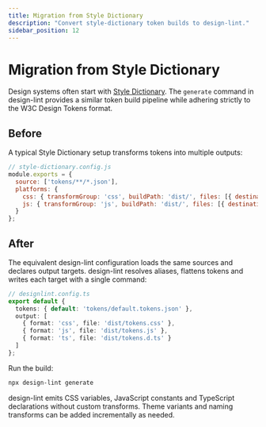 ```yaml
---
title: Migration from Style Dictionary
description: "Convert style-dictionary token builds to design-lint."
sidebar_position: 12
---
```


# Migration from Style Dictionary

Design systems often start with [Style Dictionary](https://amzn.github.io/style-dictionary/#/). The `generate` command in design-lint provides a similar token build pipeline while adhering strictly to the W3C Design Tokens format.

## Before
A typical Style Dictionary setup transforms tokens into multiple outputs:

```js
// style-dictionary.config.js
module.exports = {
  source: ['tokens/**/*.json'],
  platforms: {
    css: { transformGroup: 'css', buildPath: 'dist/', files: [{ destination: 'tokens.css', format: 'css/variables' }] },
    js: { transformGroup: 'js', buildPath: 'dist/', files: [{ destination: 'tokens.js', format: 'javascript/es6' }] }
  }
};
```

## After
The equivalent design-lint configuration loads the same sources and declares output targets. design-lint resolves aliases, flattens tokens and writes each target with a single command:

```ts
// designlint.config.ts
export default {
  tokens: { default: 'tokens/default.tokens.json' },
  output: [
    { format: 'css', file: 'dist/tokens.css' },
    { format: 'js', file: 'dist/tokens.js' },
    { format: 'ts', file: 'dist/tokens.d.ts' }
  ]
};
```

Run the build:

```bash
npx design-lint generate
```

design-lint emits CSS variables, JavaScript constants and TypeScript declarations without custom transforms. Theme variants and naming transforms can be added incrementally as needed.
